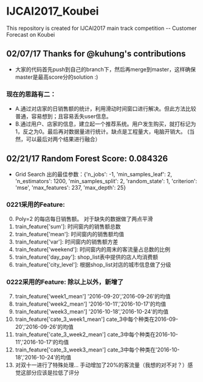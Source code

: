 # IJCAI2017_Koubei
This repository is created for IJCAI2017 main track competition -- Customer Forecast on Koubei
## 02/07/17 Thanks for @kuhung's contributions
- 大家的代码首先push到自己的branch下，然后再merge到master，这样确保master是最高score分的solution :)

### 现在的思路有二：
- A.通过对店家的日销售额的统计，利用滑动时间窗口进行解决。但此方法比较普通，容易想到；且容易丢失user信息。
- B.通过用户、店家的信息，建立起一个推荐系统。用户发生购买，就打标记为1，反之为0。最后再对数据量进行统计。缺点是工程量大，电脑开销大。
(当然，可以最后对两个结果进行融合）

## 02/21/17 Random Forest Score: 0.084326
- Grid Search 出的最佳参数：{'n_jobs': -1, 'min_samples_leaf': 2, 'n_estimators': 1200, 'min_samples_split': 2, 'random_state': 1, 'criterion': 'mse', 'max_features': 237, 'max_depth': 25}

### 0221采用的Feature:
0. Poly=2 的每店每日销售额。 对于缺失的数据做了两点平滑
1. train_feature['sum']: 时间窗内的销售额总数
2. train_feature['mean']: 时间窗内的销售额均值
3. train_feature['var']: 时间窗内的销售额方差
4. train_feature['weekend']: 时间窗内的周末的客流量占总数的比例
5. train_feature['day_pay']: shop_list表中提供的店人均消费额
6. train_feature['city_level']: 根据shop_list对店的城市信息做了分级
 
### 0222采用的Feature: 除以上以外，新增了

7. train_feature['week1_mean'] '2016-09-20','2016-09-26'的均值
8. train_feature['week2_mean'] '2016-10-11','2016-10-17'的均值
9. train_feature['week3_mean'] '2016-10-18','2016-10-24'的均值
10. train_feature['cate_3_week1_mean'] cate_3中每个种类在2016-09-20','2016-09-26'的均值
11. train_feature['cate_3_week2_mean'] cate_3中每个种类在2016-10-11','2016-10-17'的均值
12. train_feature['cate_3_week3_mean'] cate_3中每个种类在'2016-10-18','2016-10-24'的均值
13. 对双十一进行了特殊处理... 手动增加了20%的客流量（我想的对不对？）感觉这部分应该是拉低了评分
